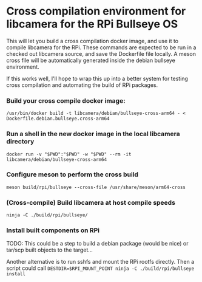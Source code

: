 # Cross compilation environment for libcamera for the RPi Bullseye OS

This will let you build a cross compilation docker image, and use it to compile libcamera for the RPi.
These commands are expected to be run in a checked out libcamera source, and save the Dockerfile file locally. A meson cross file will be automatically generated inside the debian bullseye environment.

If this works well, I'll hope to wrap this up into a better system for testing cross compilation and automating the build of RPi packages.

### Build your cross compile docker image:

`/usr/bin/docker build -t libcamera/debian/bullseye-cross-arm64 - < Dockerfile.debian.bullseye.cross-arm64`

### Run a shell in the new docker image in the local libcamera directory
`docker run -v "$PWD":"$PWD" -w "$PWD" --rm -it libcamera/debian/bullseye-cross-arm64`

### Configure meson to perform the cross build
`meson build/rpi/bullseye --cross-file /usr/share/meson/arm64-cross`

### (Cross-compile) Build libcamera at host compile speeds
`ninja -C ./build/rpi/bullseye/`

### Install built components on RPi

TODO: This could be a step to build a debian package (would be nice) or tar/scp built objects to the target...

Another alternative is to run sshfs and mount the RPi rootfs directly. Then a script could call 
`DESTDIR=$RPI_MOUNT_POINT ninja -C ./build/rpi/bullseye install`